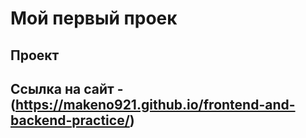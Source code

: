 # Мой первый проек
## Проект
## Ссылка на сайт - (https://makeno921.github.io/frontend-and-backend-practice/)